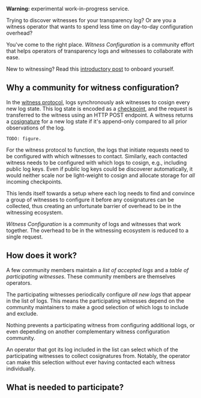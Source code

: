 **Warning:** experimental work-in-progress service.

Trying to discover witnesses for your transparency log?  Or are you a witness
operator that wants to spend less time on day-to-day configuration overhead?

You've come to the right place.  *Witness Configuration* is a community effort
that helps operators of transparency logs and witnesses to collaborate with
ease.

New to witnessing? Read this [introductory post][ip] to onboard yourself.

[ip]: TODO

## Why a community for witness configuration?

In the [witness protocol][wp], logs synchronously ask witnesses to cosign every
new log state.  This log state is encoded as a [checkpoint][cp], and the request
is transferred to the witness using an HTTP POST endpoint.  A witness returns a
[cosignature][cs] for a new log state if it's append-only compared to all prior
observations of the log.

    TODO: figure.

For the witness protocol to function, the logs that initiate requests need to be
configured with which witnesses to contact.  Similarly, each contacted witness
needs to be configured with which logs to cosign, e.g., including public log
keys.  Even if public log keys could be discoverer automatically, it would
neither scale nor be light-weight to cosign and allocate storage for *all*
incoming checkpoints.

This lends itself towards a setup where each log needs to find and convince a
group of witnesses to configure it before any cosignatures can be collected,
thus creating an unfortunate barrier of overhead to be in the witnessing
ecosystem.

*Witness Configuration* is a community of logs and witnesses that work together.
The overhead to be in the witnessing ecosystem is reduced to a single request.

[wp]: https://C2SP.org/tlog-witness
[cp]: https://C2SP.org/tlog-checkpoint
[cs]: https://C2SP.org/tlog-cosignature

## How does it work?

A few community members maintain a *list of accepted logs* and a *table of
participating witnesses*.  These community members are themselves operators.

The participating witnesses periodically configure *all new logs* that appear in
the list of logs.  This means the participating witnesses depend on the
community maintainers to make a good selection of which logs to include and
exclude.

Nothing prevents a participating witness from configuring additional logs, or
even depending on another complementary witness configuration community.

An operator that got its log included in the list can select which of the
participating witnesses to collect cosignatures from.  Notably, the operator
can make this selection without ever having contacted each witness individually.

[log-list]: /log-list
[witness-table]: /witness-table

## What is needed to participate?

